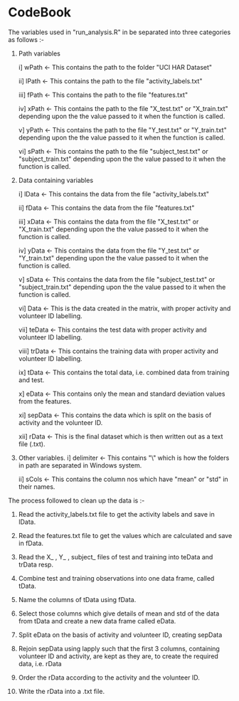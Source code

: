 CodeBook
========================================================

The variables used in "run_analysis.R" in be separated into three categories as follows :-

1) Path variables

   i]   wPath <- This contains the path to the folder "UCI HAR Dataset"
   
   ii]  lPath <- This contains the path to the file "activity_labels.txt"
   
   iii] fPath <- This contains the path to the file "features.txt"
   
   iv]  xPath <- This contains the path to the file "X_test.txt" or "X_train.txt" depending
                 upon the the value passed to it when the function is called.
                 
   v]   yPath <- This contains the path to the file "Y_test.txt" or "Y_train.txt" depending
                 upon the the value passed to it when the function is called.
                 
   vi]  sPath <- This contains the path to the file "subject_test.txt" or "subject_train.txt"
                 depending upon the the value passed to it when the function is called.

2) Data containing variables

   i]    lData <- This contains the data from the file "activity_labels.txt"
   
   ii]   fData <- This contains the data from the file "features.txt"
   
   iii]  xData <- This contains the data from the file "X_test.txt" or "X_train.txt" depending 
                  upon the the value passed to it when the function is called.
                  
   iv]   yData <- This contains the data from the file "Y_test.txt" or "Y_train.txt" depending
                  upon the the value passed to it when the function is called.
                  
   v]    sData <- This contains the data from the file "subject_test.txt" or 
                  "subject_train.txt" depending upon the the value passed to it when the
                  function is called.
                  
   vi]   Data <- This is the data created in the matrix, with proper activity and volunteer ID
                 labelling.
                 
   vii]  teData <- This contains the test data with proper activity and volunteer ID
                   labelling.
                   
   viii] trData <- This contains the training data with proper activity and volunteer ID
                   labelling.
                   
   ix]   tData <- This contains the total data, i.e. combined data from training and test.
   
   x]    eData <- This contains only the mean and standard deviation values from the features.
   
   xi]   sepData <- This contains the data which is split on the basis of activity and the 
                    volunteer ID.
                    
   xii]  rData <- This is the final dataset which is then written out as a text file (.txt).
   
3) Other variables.
   i]  delimiter <- This contains "\\" which is how the folders in path are separated in
                   Windows system.
                   
   ii] sCols <- This contains the column nos which have "mean" or "std" in their names.
                   

The process followed to clean up the data is :-
1)  Read the activity_labels.txt file to get the activity labels and save in lData.

2)  Read the features.txt file to get the values which are calculated and save in fData.

3)  Read the X_ , Y_ , subject_ files of test and training into teData and trData resp.

4)  Combine test and training observations into one data frame, called tData.

5)  Name the columns of tData using fData.

6)  Select those columns which give details of mean and std of the data from tData and create a
    new data frame called eData.
    
7)  Split eData on the basis of activity and volunteer ID, creating sepData

8)  Rejoin sepData using lapply such that the first 3 columns, containing volunteer ID and
    activity, are kept as they are, to create the required data, i.e. rData
    
9)  Order the rData according to the activity and the volunteer ID.

10) Write the rData into a .txt file.
